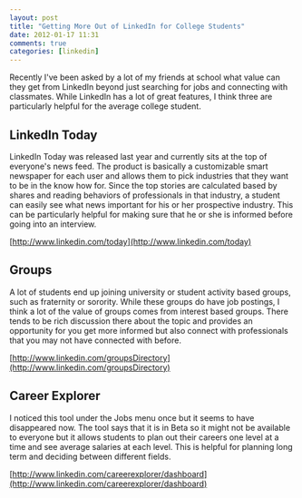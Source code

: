 ```yaml
---
layout: post
title: "Getting More Out of LinkedIn for College Students"
date: 2012-01-17 11:31
comments: true
categories: [linkedin]
---
```


Recently I've been asked by a lot of my friends at school what value can they
get from LinkedIn beyond just searching for jobs and connecting with classmates.
While LinkedIn has a lot of great features, I think three are particularly 
helpful for the average college student.

## LinkedIn Today

LinkedIn Today was released last year and currently sits at the top of everyone's
news feed. The product is basically a customizable smart newspaper for each user
and allows them to pick industries that they want to be in the know how for.
Since the top stories are calculated based by shares and reading behaviors of
professionals in that industry, a student can easily see what news important
for his or her prospective industry. This can be particularly helpful for making 
sure that he or she is informed before going into an interview.

[http://www.linkedin.com/today](http://www.linkedin.com/today)

## Groups

A lot of students end up joining university or student activity based groups,
such as fraternity or sorority. While these groups do have job postings, I think
a lot of the value of groups comes from interest based groups. There tends to be
rich discussion there about the topic and provides an opportunity for you get
more informed but also connect with professionals that you may not have connected
with before.

[http://www.linkedin.com/groupsDirectory](http://www.linkedin.com/groupsDirectory)

## Career Explorer

I noticed this tool under the Jobs menu once but it seems to have disappeared
now. The tool says that it is in Beta so it might not be available to everyone
but it allows students to plan out their careers one level at a time and see
average salaries at each level. This is helpful for planning long term and 
deciding between different fields.

[http://www.linkedin.com/careerexplorer/dashboard](http://www.linkedin.com/careerexplorer/dashboard)
